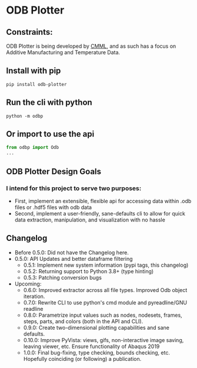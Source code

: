 # ODB Plotter

## Constraints:
ODB Plotter is being developed by [CMML](https://www.cmml.me.msstate.edu), and as such has a focus on Additive Manufacturing and Temperature Data.

## Install with pip
```shell
pip install odb-plotter
```

## Run the cli with python
```shell
python -m odbp
```

## Or import to use the api
```python
from odbp import Odb
...
```

## ODB Plotter Design Goals

### I intend for this project to serve two purposes:
- First, implement an extensible, flexible api for accessing data within .odb files or .hdf5 files with odb data
- Second, implement a user-friendly, sane-defaults cli to allow for quick data extraction, manipulation, and visualization with no hassle

## Changelog
* Before 0.5.0: Did not have the Changelog here.
* 0.5.0: API Updates and better dataframe filtering
    * 0.5.1: Implement new system information (pypi tags, this changelog)
    * 0.5.2: Returning support to Python 3.8+ (type hinting)
    * 0.5.3: Patching conversion bugs
* Upcoming:
    * 0.6.0: Improved extractor across all file types. Improved Odb object iteration.
    * 0.7.0: Rewrite CLI to use python's cmd module and pyreadline/GNU readline
    * 0.8.0: Parametrize input values such as nodes, nodesets, frames, steps, parts, and colors (both in the API and CLI).
    * 0.9.0: Create two-dimensional plotting capabilities and sane defaults.
    * 0.10.0: Improve PyVista: views, gifs, non-interactive image saving, leaving viewer, etc. Ensure functionality of Abaqus 2019
    * 1.0.0: Final bug-fixing, type checking, bounds checking, etc. Hopefully coinciding (or following) a publication.

